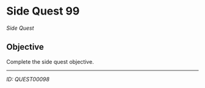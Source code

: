 # Side Quest 99

*Side Quest*

## Objective
Complete the side quest objective.

---
*ID: QUEST00098*